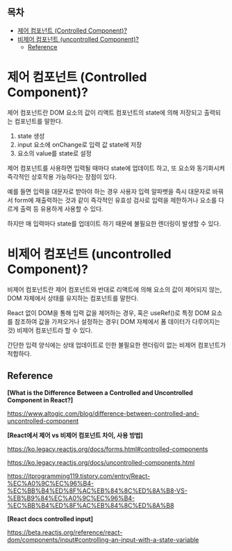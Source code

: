 <h2>목차</h2>

- [제어 컴포넌트 (Controlled Component)?](#제어-컴포넌트-controlled-component)
- [비제어 컴포넌트 (uncontrolled Component)?](#비제어-컴포넌트-uncontrolled-component)
  - [Reference](#reference)

# 제어 컴포넌트 (Controlled Component)?
<!-- 한번 더 수정 및 정리 필요 -->
<!-- 제어, 비제어 컴포넌트, 상태, 무상태 컴포넌트 -->

제어 컴포넌트란 DOM 요소의 값이 리액트 컴포넌트의 state에 의해 저장되고 출력되는 컴포넌트를 말한다.

<!-- 즉, 사용자의 입력을 state에 저장하고 출력도 state로 결정되는 컴포넌트를 말하는데 이를 'Single source of truth' 즉, 신뢰 가능한 단일 출처라고도 한다. -->

1. state 생성
2. input 요소에 onChange로 입력 값 state에 저장
3. 요소의 value를 state로 설정

제어 컴포넌트를 사용하면 입력될 때마다 state에 업데이트 하고, 또 요소와 동기화시켜 즉각적인 상호작용 가능하다는 장점이 있다.

예를 들면 입력을 대문자로 받아야 하는 경우 사용자 입력 알파벳을 즉시 대문자로 바꿔서 form에 재출력하는 것과 같이 즉각적인 유효성 검사로 입력을 제한하거나 요소를 다르게 출력 등 유용하게 사용할 수 있다.

하지만 매 입력마다 state를 업데이트 하기 때문에 불필요한 렌더링이 발생할 수 있다.

# 비제어 컴포넌트 (uncontrolled Component)?

비제어 컴포넌트란 제어 컴포넌트와 반대로 리액트에 의해 요소의 값이 제어되지 않는, DOM 자체에서 상태를 유지하는 컴포넌트를 말한다.

React 없이 DOM을 통해 입력 값을 제어하는 경우, 혹은 useRef()로 특정 DOM 요소를 참조하여 값을 가져오거나 설정하는 경우( DOM 자체에서 폼 데이터가 다루어지는 것) 비제어 컴포넌트라 할 수 있다.

간단한 입력 양식에는 상태 업데이트로 인한 불필요한 렌더링이 없는 비제어 컴포넌트가 적합하다.

## Reference

**[What is the Difference Between a Controlled and Uncontrolled Component in React?]**

https://www.altogic.com/blog/difference-between-controlled-and-uncontrolled-component

**[React에서 제어 vs 비제어 컴포넌트 차이, 사용 방법]**

https://ko.legacy.reactjs.org/docs/forms.html#controlled-components

https://ko.legacy.reactjs.org/docs/uncontrolled-components.html

https://itprogramming119.tistory.com/entry/React-%EC%A0%9C%EC%96%B4-%EC%BB%B4%ED%8F%AC%EB%84%8C%ED%8A%B8-VS-%EB%B9%84%EC%A0%9C%EC%96%B4-%EC%BB%B4%ED%8F%AC%EB%84%8C%ED%8A%B8

**[React docs controlled input]**

https://beta.reactjs.org/reference/react-dom/components/input#controlling-an-input-with-a-state-variable